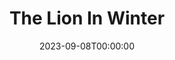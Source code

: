 ---
title: The Lion In Winter
date: 2023-09-08T00:00:00
opening_date: 1970-02-02
closing_date: 1970-02-28
layout: productions
program:
Theatre: Theatre Jacksonville
Venue: Little Theatre
cast:
- Henry II: Phil Meunier
- Alais: Pamela Veckruise
- John: Bill Brown
- Geoffrey: Phillip Ayliffe
- Richard Lionheart: Gregory Poulos
- Eleanor of Aquitaine: Thelma Mayeron
- Philip: Wayne Wofford
crew:
- Director: Robert Knowles
- Technical Director: Ham Waddell
- Stage Manager: Doug Thomas
- Assistant Stage Manager: David Daubert
- Lighting: Ken Moody
- Costumes: Robert Knowles
- Properties:
  - Katie Raven
  - Aileen Davis
  - Judy DeSane
  - Suzanne Lanier
  - Linda Lynch
  - Vivienne Winemiller
- Stage Crew:
  - Kim Anthony
  - Brenda Sue Barwick
  - Cathy Branch
  - Sara Jo Berman
  - Bert Covert
  - Marlene Crippen
  - De Dockery
  - Doc Dockery
  - Jaye Ertmann
  - Chris Fitzgerald
  - Art Foster
  - Georgina Gatti
  - Martha Gravenor
  - Sharon Harden
  - Marilyn Harrelson
  - Earl Howell
  - Walter Huff
  - Mary Jorden
  - Susan King
  - Suzanne Lanier
  - Linda Lynch
  - Robert McDowell
  - Gayle Millan
  - Ken Moody
  - Nancy Moore
  - Bill Petry, Jr.
  - Virginia Musgrove
  - Nancy Ratnour
  - Alan Schemer
  - Doug Thomas
  - Helen Toney
  - Bill Weir
  - Paul Whitfield
  - Margaret Winstead
  - Fred York
- Make-up: Marshall Grauer
- Publicity:
  - Herb Marks
  - Diane Somerville
- Box Office:
  - Ann Dubow
  - Gert Berman
  - Annette Grauer
---